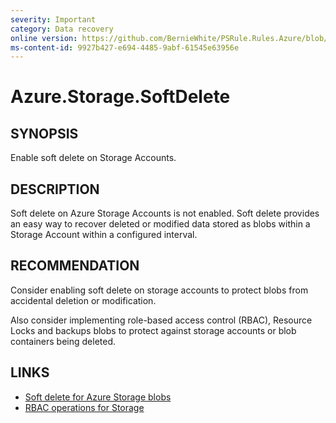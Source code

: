 ```yaml
---
severity: Important
category: Data recovery
online version: https://github.com/BernieWhite/PSRule.Rules.Azure/blob/master/docs/rules/en/Azure.Storage.SoftDelete.md
ms-content-id: 9927b427-e694-4485-9abf-61545e63956e
---
```


# Azure.Storage.SoftDelete

## SYNOPSIS

Enable soft delete on Storage Accounts.

## DESCRIPTION

Soft delete on Azure Storage Accounts is not enabled.
Soft delete provides an easy way to recover deleted or modified data stored as blobs within a Storage Account within a configured interval.

## RECOMMENDATION

Consider enabling soft delete on storage accounts to protect blobs from accidental deletion or modification.

Also consider implementing role-based access control (RBAC), Resource Locks and backups blobs to protect against storage accounts or blob containers being deleted.

## LINKS

- [Soft delete for Azure Storage blobs](https://docs.microsoft.com/en-us/azure/storage/blobs/storage-blob-soft-delete)
- [RBAC operations for Storage](https://docs.microsoft.com/en-us/azure/role-based-access-control/resource-provider-operations#microsoftstorage)

